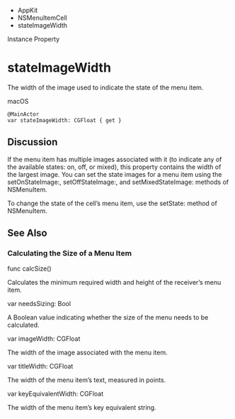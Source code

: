 

- AppKit
- NSMenuItemCell
-  stateImageWidth 

Instance Property

# stateImageWidth

The width of the image used to indicate the state of the menu item.

macOS

``` source
@MainActor
var stateImageWidth: CGFloat { get }
```

## Discussion

If the menu item has multiple images associated with it (to indicate any of the available states: on, off, or mixed), this property contains the width of the largest image. You can set the state images for a menu item using the setOnStateImage:, setOffStateImage:, and setMixedStateImage: methods of NSMenuItem.

To change the state of the cell’s menu item, use the setState: method of NSMenuItem.

## See Also

### Calculating the Size of a Menu Item

func calcSize()

Calculates the minimum required width and height of the receiver’s menu item.

var needsSizing: Bool

A Boolean value indicating whether the size of the menu needs to be calculated.

var imageWidth: CGFloat

The width of the image associated with the menu item.

var titleWidth: CGFloat

The width of the menu item’s text, measured in points.

var keyEquivalentWidth: CGFloat

The width of the menu item’s key equivalent string.

